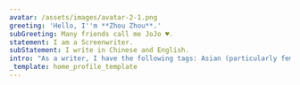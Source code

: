 ```yaml
---
avatar: /assets/images/avatar-2-1.png
greeting: 'Hello, I''m **Zhou Zhou**.'
subGreeting: Many friends call me JoJo ♥️.
statement: I am a Screenwriter.
subStatement: I write in Chinese and English.
intro: "As a writer, I have the following tags: Asian (particularly female) narrative, cross-culture thematic, drama, historical, and Wuxia. Here is a sort of screenwriting notebook, I'll put some pieces. \U0001F601\n"
_template: home_profile_template
---
```


